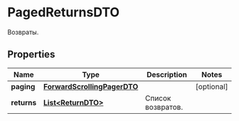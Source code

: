 

# PagedReturnsDTO

Возвраты.

## Properties

| Name | Type | Description | Notes |
|------------ | ------------- | ------------- | -------------|
|**paging** | [**ForwardScrollingPagerDTO**](ForwardScrollingPagerDTO.md) |  |  [optional] |
|**returns** | [**List&lt;ReturnDTO&gt;**](ReturnDTO.md) | Список возвратов. |  |



